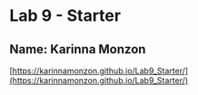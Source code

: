 # Lab 9 - Starter
## Name: Karinna Monzon

[https://karinnamonzon.github.io/Lab9_Starter/](https://karinnamonzon.github.io/Lab9_Starter/)
